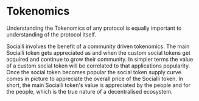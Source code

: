 # Tokenomics

Understanding the Tokenomics of any protocol is equally important to understanding of the protocol itself.&#x20;

Socialli involves the benefit of a community driven tokenomics. The main Socialli token gets appreciated as and when the custom social tokens get acquired and continue to grow their community. In simpler terms the value of a custom social token will be correlated to that applications popularity. Once the social token becomes popular the social token supply curve comes in picture to appreciate the overall price of the Socialli token. In short, the main Socialli token's value is appreciated by the people and for the people, which is the true nature of a decentralised ecosystem.
